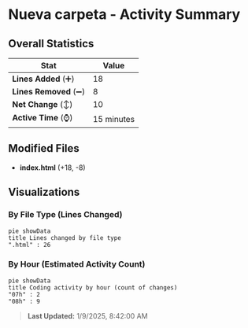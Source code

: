 # Nueva carpeta - Activity Summary 

## Overall Statistics

| Stat                   | Value                                                             |
| ---------------------- | ----------------------------------------------------------------- |
| **Lines Added** (➕)   | 18                                          |
| **Lines Removed** (➖) | 8                                        |
| **Net Change** (↕)    | 10                |
| **Active Time** (⌚)   | 15 minutes |


## Modified Files
- **index.html** (+18, -8)

## Visualizations

### By File Type (Lines Changed)

```mermaid
pie showData
title Lines changed by file type
".html" : 26
```

### By Hour (Estimated Activity Count)

```mermaid
pie showData
title Coding activity by hour (count of changes)
"07h" : 2
"08h" : 9
```


> **Last Updated:** 1/9/2025, 8:42:00 AM